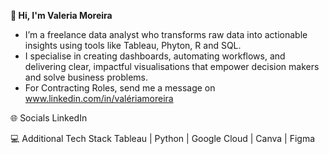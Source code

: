 __👋 Hi, I'm Valeria Moreira__
- I’m a freelance data analyst who transforms raw data into actionable insights using tools like Tableau, Phyton, R and SQL.
- I specialise in creating dashboards, automating workflows, and delivering clear, impactful visualisations that empower decision makers and solve business problems.
- For Contracting Roles, send me a message on www.linkedin.com/in/valériamoreira



🌐 Socials
LinkedIn 

💻 Additional Tech Stack
Tableau | Python | Google Cloud | Canva | Figma 
